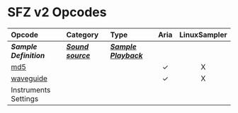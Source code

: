 ---
---
# SFZ v2 Opcodes

| Opcode                                        | Category                                               | Type                                                      | Aria  | LinuxSampler |
| :---                                          | :---                                                   | :---                                                      | :---: |    :---:     |
| ***Sample Definition***                       | ***[Sound source](/categories/sound_source)***              | ***[Sample Playback](/types/sample_playback)***
| [md5](/opcodes/md5)                           |           |           |   ✓   |      X       |
| [waveguide](/opcodes/waveguide)               |           |           |   ✓   |      X       |
| Instruments Settings
